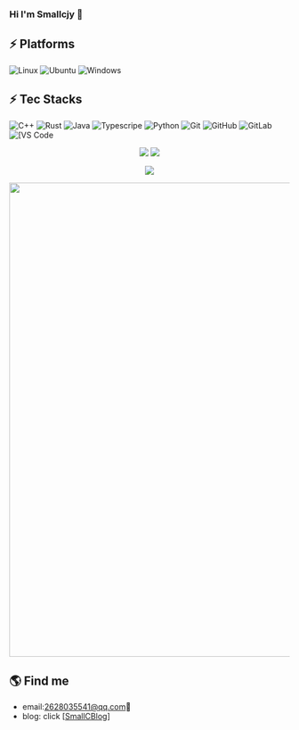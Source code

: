 ### Hi I'm Smallcjy 👋
## ⚡ Platforms

![Linux](https://img.shields.io/badge/Linux-FCC624?style=for-the-badge&logo=linux&logoColor=black)
![Ubuntu](https://img.shields.io/badge/Ubuntu-E95420?style=for-the-badge&logo=ubuntu&logoColor=white)
![Windows](https://img.shields.io/badge/Windows-0078D6?style=for-the-badge&logo=windows&logoColor=white)

## ⚡ Tec Stacks

![C++](https://img.shields.io/badge/-C++-00599C?style=flat-square&logo=c)
![Rust](https://img.shields.io/badge/-Rust-00599C?style=flat-square&logo=Rust)
![Java](https://img.shields.io/badge/-java-E34A86?style=flat-square&logo=java)
![Typescripe](https://img.shields.io/badge/-Typescript-00599C?style=flat-square&logo=Typescript)
![Python](https://img.shields.io/badge/-Python-black?style=flat-square&logo=Python)
![Git](https://img.shields.io/badge/-Git-black?style=flat-square&logo=git)
![GitHub](https://img.shields.io/badge/-GitHub-181717?style=flat-square&logo=github)
![GitLab](https://img.shields.io/badge/-GitLab-FCA121?style=flat-square&logo=gitlab)
<img alt="[VS Code" src="https://img.shields.io/badge/-VSCode-%23007ACC?style=flat-square&logo=visual-studio-code" />

<p align="center">
<img src="https://github-readme-stats-git-masterrstaa-rickstaa.vercel.app/api?username=smallcjy&theme=cobalt2&show_icons=true&card_width=495px">
<!-- https://github.com/DenverCoder1/github-readme-streak-stats -->
<img src="https://github-readme-streak-stats.herokuapp.com/?user=smallcjy&show_icons=true&theme=tokyonight">
</p>

<p align="center">
<img align="center" src="https://github-readme-stats.vercel.app/api/wakatime?username=smallcjy&layout=compact&langs_count=8"/>
</p>
 

<p align="center">
<!--贪吃蛇-->
<!-- <picture>
  <source media="(prefers-color-scheme: dark)" srcset="https://github.com/smallcjy/smallcjy/blob/output/github-contribution-grid-snake.svg">
  <img alt="github contribution grid snake animation" src="https://github.com/smallcjy/smallcjy/blob/output/github-contribution-grid-snake.svg">
</picture> -->
  
<!--正常contribution graph-->
<img src="https://ghchart.rshah.org/smallcjy" width=850/>
</p>

## 🌎 Find me  
- email:<a href="mailto:2628035541@qq.com">2628035541@qq.com</a>:e-mail:
- blog: click [[SmallCBlog](https://smallcjy.github.io/)]

